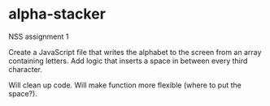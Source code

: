 # alpha-stacker
NSS assignment 1

Create a JavaScript file that writes the alphabet to the screen from an array containing letters.
Add logic that inserts a space in between every third character.

Will clean up code. Will make function more flexible (where to put the space?).
